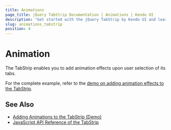 ```yaml
---
title: Animations
page_title: jQuery TabStrip Documentation | Animations | Kendo UI
description: "Get started with the jQuery TabStrip by Kendo UI and learn how to add animation effects upon user selection of its tabs."
slug: animations_tabstrip
position: 4
---
```


# Animation

The TabStrip enables you to add animation effects upon user selection of its tabs.  

For the complete example, refer to the [demo on adding animation effects to the TabStrip](https://demos.telerik.com/kendo-ui/tabstrip/animation).

## See Also

* [Adding Animations to the TabStrip (Demo)](https://demos.telerik.com/kendo-ui/tabstrip/animation)
* [JavaScript API Reference of the TabStrip](/api/javascript/ui/tabstrip)
